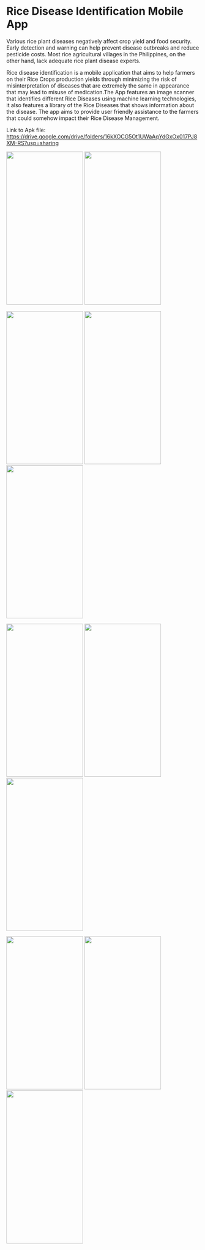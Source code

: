 <strong><h1>Rice Disease Identification Mobile App</h1></strong>

Various rice plant diseases negatively affect crop yield and food security. Early detection and warning can help prevent disease outbreaks and reduce pesticide costs. Most rice agricultural villages in the Philippines, on the other hand, lack adequate rice plant disease experts.

Rice disease identification is a mobile application that aims to help farmers on their Rice Crops production yields through minimizing the risk of misinterpretation of diseases that are extremely the same in appearance that may lead to misuse of medication.The App features an image scanner that identifies different Rice Diseases using machine learning technologies, it also features a library of the Rice Diseases that shows information about the disease. The app aims to provide user friendly assistance to the farmers that could somehow impact their Rice Disease Management.

Link to Apk file: https://drive.google.com/drive/folders/16kXOCG5Ot1UWaAqYdGxOx017PJ8XM-RS?usp=sharing


<img src ="https://user-images.githubusercontent.com/60742948/176672081-69069ffa-d0b2-46e7-ba8b-6aba4b06d95b.jpg" width="200" height="400" /> <img src ="https://user-images.githubusercontent.com/60742948/176672750-45bb74dd-9d8a-4efc-8ae5-b452472f4bb1.jpg" width="200" height="400" />

<img src ="https://user-images.githubusercontent.com/60742948/176673004-89ba8cbc-646e-4a67-95a0-630297d8de49.jpg" width="200" height="400" /> <img src ="https://user-images.githubusercontent.com/60742948/176673034-29a7b734-88a6-43a0-b706-93548be41f75.jpg" width="200" height="400" /> <img src ="https://user-images.githubusercontent.com/60742948/176673051-2eb83e19-c0ab-447d-b0d7-4bd5da0bbc0e.jpg" width="200" height="400" />

<img src ="https://user-images.githubusercontent.com/60742948/176673095-d656da89-3386-46f1-bf85-a9244ae3a834.jpg" width="200" height="400" /> <img src ="https://user-images.githubusercontent.com/60742948/176673103-489cabfd-6b51-43b6-8229-11b68ba0bcb0.jpg" width="200" height="400" /> <img src ="https://user-images.githubusercontent.com/60742948/176673119-6bf8f8fc-069d-461c-80ac-852d45854d19.jpg" width="200" height="400" />

<img src ="https://user-images.githubusercontent.com/60742948/176673172-14375016-f6c0-48cc-83a8-79ee327c6272.jpg" width="200" height="400" /> <img src ="https://user-images.githubusercontent.com/60742948/176673184-097792f8-c957-4830-8eb4-707301aaa659.jpg" width="200" height="400" /> <img src ="https://user-images.githubusercontent.com/60742948/176673349-58d4c56e-a244-4af6-8859-c835fd01e00b.jpg" width="200" height="400" />
